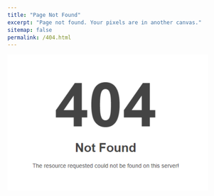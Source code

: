 ```yaml
---
title: "Page Not Found"
excerpt: "Page not found. Your pixels are in another canvas."
sitemap: false
permalink: /404.html
---
```


![](assets\images\404.png)
